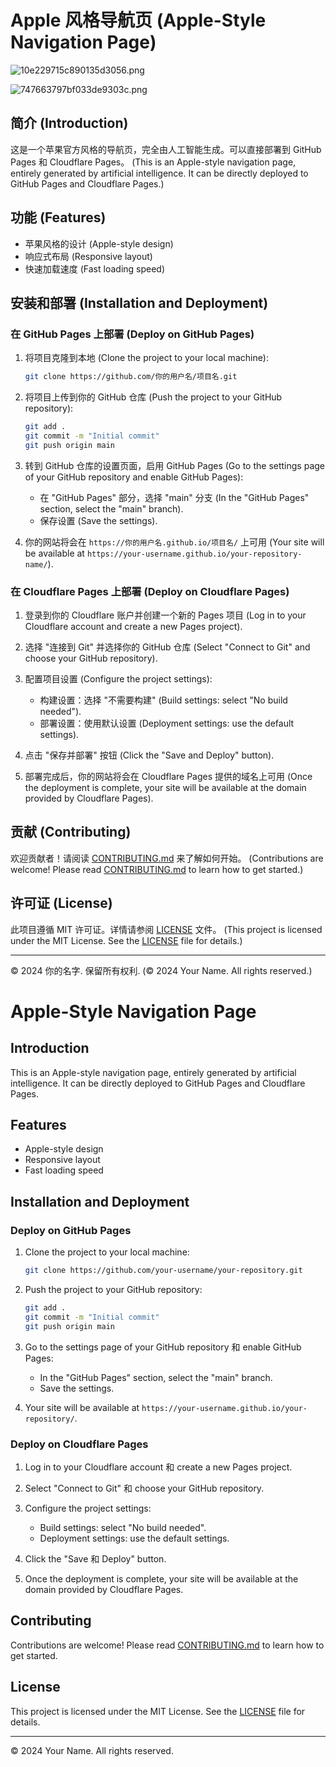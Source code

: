 # Apple 风格导航页 (Apple-Style Navigation Page)
![10e229715c890135d3056.png](https://img.186404.xyz/file/10e229715c890135d3056.png)

![747663797bf033de9303c.png](https://img.186404.xyz/file/747663797bf033de9303c.png)


## 简介 (Introduction)

这是一个苹果官方风格的导航页，完全由人工智能生成。可以直接部署到 GitHub Pages 和 Cloudflare Pages。 (This is an Apple-style navigation page, entirely generated by artificial intelligence. It can be directly deployed to GitHub Pages and Cloudflare Pages.)

## 功能 (Features)

- 苹果风格的设计 (Apple-style design)
- 响应式布局 (Responsive layout)
- 快速加载速度 (Fast loading speed)

## 安装和部署 (Installation and Deployment)

### 在 GitHub Pages 上部署 (Deploy on GitHub Pages)

1. 将项目克隆到本地 (Clone the project to your local machine):
    ```bash
    git clone https://github.com/你的用户名/项目名.git
    ```

2. 将项目上传到你的 GitHub 仓库 (Push the project to your GitHub repository):
    ```bash
    git add .
    git commit -m "Initial commit"
    git push origin main
    ```

3. 转到 GitHub 仓库的设置页面，启用 GitHub Pages (Go to the settings page of your GitHub repository and enable GitHub Pages):
    - 在 "GitHub Pages" 部分，选择 "main" 分支 (In the "GitHub Pages" section, select the "main" branch).
    - 保存设置 (Save the settings).

4. 你的网站将会在 `https://你的用户名.github.io/项目名/` 上可用 (Your site will be available at `https://your-username.github.io/your-repository-name/`).

### 在 Cloudflare Pages 上部署 (Deploy on Cloudflare Pages)

1. 登录到你的 Cloudflare 账户并创建一个新的 Pages 项目 (Log in to your Cloudflare account and create a new Pages project).

2. 选择 "连接到 Git" 并选择你的 GitHub 仓库 (Select "Connect to Git" and choose your GitHub repository).

3. 配置项目设置 (Configure the project settings):
    - 构建设置：选择 "不需要构建" (Build settings: select "No build needed").
    - 部署设置：使用默认设置 (Deployment settings: use the default settings).

4. 点击 "保存并部署" 按钮 (Click the "Save and Deploy" button).

5. 部署完成后，你的网站将会在 Cloudflare Pages 提供的域名上可用 (Once the deployment is complete, your site will be available at the domain provided by Cloudflare Pages).

## 贡献 (Contributing)

欢迎贡献者！请阅读 [CONTRIBUTING.md](CONTRIBUTING.md) 来了解如何开始。 (Contributions are welcome! Please read [CONTRIBUTING.md](CONTRIBUTING.md) to learn how to get started.)

## 许可证 (License)

此项目遵循 MIT 许可证。详情请参阅 [LICENSE](LICENSE) 文件。 (This project is licensed under the MIT License. See the [LICENSE](LICENSE) file for details.)



---

© 2024 你的名字. 保留所有权利. (© 2024 Your Name. All rights reserved.)


# Apple-Style Navigation Page


## Introduction

This is an Apple-style navigation page, entirely generated by artificial intelligence. It can be directly deployed to GitHub Pages and Cloudflare Pages.

## Features

- Apple-style design
- Responsive layout
- Fast loading speed

## Installation and Deployment

### Deploy on GitHub Pages

1. Clone the project to your local machine:
    ```bash
    git clone https://github.com/your-username/your-repository.git
    ```

2. Push the project to your GitHub repository:
    ```bash
    git add .
    git commit -m "Initial commit"
    git push origin main
    ```

3. Go to the settings page of your GitHub repository 和 enable GitHub Pages:
    - In the "GitHub Pages" section, select the "main" branch.
    - Save the settings.

4. Your site will be available at `https://your-username.github.io/your-repository/`.

### Deploy on Cloudflare Pages

1. Log in to your Cloudflare account 和 create a new Pages project.

2. Select "Connect to Git" 和 choose your GitHub repository.

3. Configure the project settings:
    - Build settings: select "No build needed".
    - Deployment settings: use the default settings.

4. Click the "Save 和 Deploy" button.

5. Once the deployment is complete, your site will be available at the domain provided by Cloudflare Pages.

## Contributing

Contributions are welcome! Please read [CONTRIBUTING.md](CONTRIBUTING.md) to learn how to get started.

## License

This project is licensed under the MIT License. See the [LICENSE](LICENSE) file for details.



---

© 2024 Your Name. All rights reserved.


